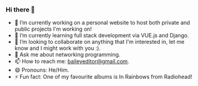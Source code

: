 ### Hi there 👋

- 🔭 I’m currently working on a personal website to host both private and public projects I'm working on!
- 🌱 I’m currently learning full stack development via VUE.js and Django.
- 👯 I’m looking to collaborate on anything that I'm interested in, let me know and I might work with you :).
- 💬 Ask me about networking programming.
- 📫 How to reach me: baileyeditor@gmail.com.
- 😄 Pronouns: He/Him.
- ⚡ Fun fact: One of my favourite albums is In Rainbows from Radiohead!

<!--
**bailey-f/bailey-f** is a ✨ _special_ ✨ repository because its `README.md` (this file) appears on your GitHub profile.

Here are some ideas to get you started:

- 🔭 I’m currently working on ...
- 🌱 I’m currently learning ...
- 👯 I’m looking to collaborate on ...
- 🤔 I’m looking for help with ...
- 💬 Ask me about ...
- 📫 How to reach me: ...
- 😄 Pronouns: ...
- ⚡ Fun fact: ...
-->
